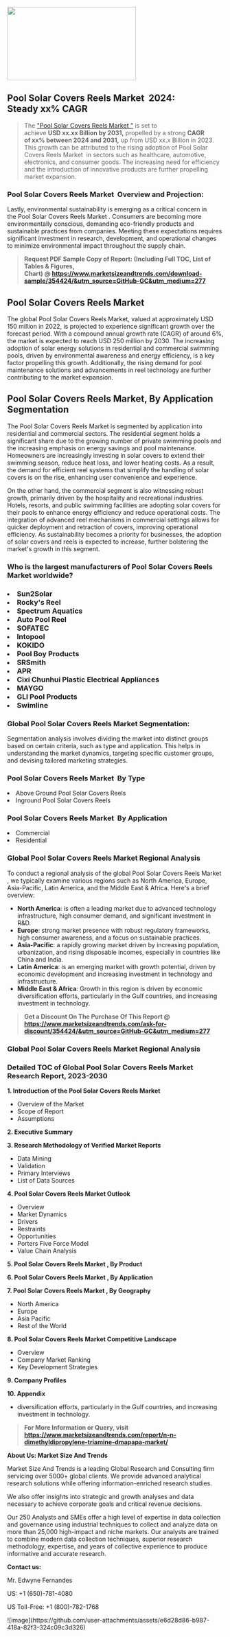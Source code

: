 <p><img class="alignnone size-medium wp-image-20088" src="https://ffe5etoiles.com/wp-content/uploads/2024/12/MST1-300x171.png" alt="" width="300" height="171" /></p><h2 id="ember46" class="ember-view reader-text-block__heading-2">Pool Solar Covers Reels Market &nbsp;2024: Steady&nbsp;xx% CAGR</h2><blockquote id="ember47" class="ember-view reader-text-block__blockquote">The&nbsp;<a class="app-aware-link " href="https://www.marketsizeandtrends.com/download-sample/354424/&utm_source=GitHub-GC&utm_medium=277" target="_blank" data-test-app-aware-link="">"Pool Solar Covers Reels Market "</a>&nbsp;is set to achieve&nbsp;<strong>USD&nbsp;xx.xx&nbsp;Billion by 2031,</strong>&nbsp;propelled by a strong&nbsp;<strong>CAGR of&nbsp;xx% between 2024 and 2031,</strong>&nbsp;up from USD xx.x Billion in 2023. This growth can be attributed to the rising adoption of&nbsp;Pool Solar Covers Reels Market &nbsp;in sectors such as healthcare, automotive, electronics, and consumer goods. The increasing need for efficiency and the introduction of innovative products are further propelling market expansion.</blockquote><h3 id="ember48" class="ember-view reader-text-block__heading-3">Pool Solar Covers Reels Market &nbsp;Overview and Projection:</h3><p id="ember49" class="ember-view reader-text-block__paragraph">Lastly, environmental sustainability is emerging as a critical concern in the&nbsp;Pool Solar Covers Reels Market . Consumers are becoming more environmentally conscious, demanding eco-friendly products and sustainable practices from companies. Meeting these expectations requires significant investment in research, development, and operational changes to minimize environmental impact throughout the supply chain.</p><blockquote id="ember50" class="ember-view reader-text-block__blockquote"><strong>Request PDF Sample Copy of Report: (Including Full TOC, List of Tables &amp; Figures, Chart)&nbsp;@&nbsp;<strong><a href="https://www.marketsizeandtrends.com/download-sample/354424/&utm_source=GitHub-GC&utm_medium=277" target="_blank">https://www.marketsizeandtrends.com/download-sample/354424/&utm_source=GitHub-GC&utm_medium=277</a></strong></strong></blockquote><h3 class=""> <h2>Pool Solar Covers Reels Market</h2><p>The global Pool Solar Covers Reels Market, valued at approximately USD 150 million in 2022, is projected to experience significant growth over the forecast period. With a compound annual growth rate (CAGR) of around 6%, the market is expected to reach USD 250 million by 2030. The increasing adoption of solar energy solutions in residential and commercial swimming pools, driven by environmental awareness and energy efficiency, is a key factor propelling this growth. Additionally, the rising demand for pool maintenance solutions and advancements in reel technology are further contributing to the market expansion.</p><h2>Pool Solar Covers Reels Market, By Application Segmentation</h2><p>The Pool Solar Covers Reels Market is segmented by application into residential and commercial sectors. The residential segment holds a significant share due to the growing number of private swimming pools and the increasing emphasis on energy savings and pool maintenance. Homeowners are increasingly investing in solar covers to extend their swimming season, reduce heat loss, and lower heating costs. As a result, the demand for efficient reel systems that simplify the handling of solar covers is on the rise, enhancing user convenience and experience.</p><p>On the other hand, the commercial segment is also witnessing robust growth, primarily driven by the hospitality and recreational industries. Hotels, resorts, and public swimming facilities are adopting solar covers for their pools to enhance energy efficiency and reduce operational costs. The integration of advanced reel mechanisms in commercial settings allows for quicker deployment and retraction of covers, improving operational efficiency. As sustainability becomes a priority for businesses, the adoption of solar covers and reels is expected to increase, further bolstering the market's growth in this segment.</p></h3><h3 id="" class="">Who is the largest manufacturers of&nbsp;Pool Solar Covers Reels Market  worldwide?</h3><h3 class=""></Li><Li>Sun2Solar</Li><Li> Rocky's Reel</Li><Li> Spectrum Aquatics</Li><Li> Auto Pool Reel</Li><Li> SOFATEC</Li><Li> Intopool</Li><Li> KOKIDO</Li><Li> Pool Boy Products</Li><Li> SRSmith</Li><Li> APR</Li><Li> Cixi Chunhui Plastic Electrical Appliances</Li><Li> MAYGO</Li><Li> GLI Pool Products</Li><Li> Swimline</h3><h3 id="ember53" class="ember-view reader-text-block__heading-3">Global&nbsp;Pool Solar Covers Reels Market  Segmentation:</h3><p id="ember54" class="ember-view reader-text-block__paragraph">Segmentation analysis involves dividing the market into distinct groups based on certain criteria, such as type and application. This helps in understanding the market dynamics, targeting specific customer groups, and devising tailored marketing strategies.</p><h3 id="" class="">Pool Solar Covers Reels Market &nbsp;By Type</h3><p></Li><Li>Above Ground Pool Solar Covers Reels</Li><Li> Inground Pool Solar Covers Reels</p><h3 id="" class="">Pool Solar Covers Reels Market &nbsp;By Application</h3><p class=""></Li><Li>Commercial</Li><Li> Residential</p><h3 id="ember62" class="ember-view reader-text-block__heading-3">Global Pool Solar Covers Reels Market  Regional Analysis</h3><p id="ember63" class="ember-view reader-text-block__paragraph">To conduct a regional analysis of the global Pool Solar Covers Reels Market , we typically examine various regions such as North America, Europe, Asia-Pacific, Latin America, and the Middle East &amp; Africa. Here's a brief overview:</p><ul><li><strong>North America</strong>: is often a leading market due to advanced technology infrastructure, high consumer demand, and significant investment in R&amp;D.</li><li><strong>Europe</strong>: strong market presence with robust regulatory frameworks, high consumer awareness, and a focus on sustainable practices.</li><li><strong>Asia-Pacific</strong>: a rapidly growing market driven by increasing population, urbanization, and rising disposable incomes, especially in countries like China and India.</li><li><strong>Latin America</strong>: is an emerging market with growth potential, driven by economic development and increasing investment in technology and infrastructure.</li><li><strong>Middle East &amp; Africa</strong>: Growth in this region is driven by economic diversification efforts, particularly in the Gulf countries, and increasing investment in technology.</li></ul><blockquote id="ember61" class="ember-view reader-text-block__blockquote"><strong>Get a Discount On The Purchase Of This Report @ <strong><a href="https://html-cleaner.com/" target="">https://www.marketsizeandtrends.com/ask-for-discount/354424/&utm_source=GitHub-GC&utm_medium=277</a></strong></strong></blockquote><h3 id="ember62" class="ember-view reader-text-block__heading-3">Global Pool Solar Covers Reels Market  Regional Analysis</h3><h3 id="" class="">Detailed TOC of Global Pool Solar Covers Reels Market  Research Report, 2023-2030</h3><p id="" class=""><strong>1. Introduction of the Pool Solar Covers Reels Market </strong></p><ul><li>Overview of the Market</li><li>Scope of Report</li><li>Assumptions</li></ul><p id="" class=""><strong>2. Executive Summary</strong></p><p id="" class=""><strong>3. Research Methodology of Verified Market Reports</strong></p><ul><li>Data Mining</li><li>Validation</li><li>Primary Interviews</li><li>List of Data Sources</li></ul><p id="" class=""><strong>4. Pool Solar Covers Reels Market  Outlook</strong></p><ul><li>Overview</li><li>Market Dynamics</li><li>Drivers</li><li>Restraints</li><li>Opportunities</li><li>Porters Five Force Model</li><li>Value Chain Analysis</li></ul><p id="" class=""><strong>5. Pool Solar Covers Reels Market , By Product</strong></p><p id="" class=""><strong>6. Pool Solar Covers Reels Market , By Application</strong></p><p id="" class=""><strong>7. Pool Solar Covers Reels Market , By Geography</strong></p><ul><li>North America</li><li>Europe</li><li>Asia Pacific</li><li>Rest of the World</li></ul><p id="" class=""><strong>8. Pool Solar Covers Reels Market  Competitive Landscape</strong></p><ul><li>Overview</li><li>Company Market Ranking</li><li>Key Development Strategies</li></ul><p id="" class=""><strong>9. Company Profiles</strong></p><p id="" class=""><strong>10. Appendix</strong></p><ul><li>diversification efforts, particularly in the Gulf countries, and increasing investment in technology.</li></ul><blockquote id="ember65" class="ember-view reader-text-block__blockquote"><strong>For More Information or Query, visit <strong><strong><a href="https://html-cleaner.com/" target="">https://www.marketsizeandtrends.com/report/n-n-dimethyldipropylene-triamine-dmapapa-market/</a></strong></strong></strong></blockquote><p id="" class=""><strong>About Us: Market Size And Trends</strong></p><p id="" class="">Market Size And Trends is a leading Global Research and Consulting firm servicing over 5000+ global clients. We provide advanced analytical research solutions while offering information-enriched research studies.</p><p id="" class="">We also offer insights into strategic and growth analyses and data necessary to achieve corporate goals and critical revenue decisions.</p><p id="" class="">Our 250 Analysts and SMEs offer a high level of expertise in data collection and governance using industrial techniques to collect and analyze data on more than 25,000 high-impact and niche markets. Our analysts are trained to combine modern data collection techniques, superior research methodology, expertise, and years of collective experience to produce informative and accurate research.</p><p id="" class=""><strong>Contact us:</strong></p><p id="" class="">Mr. Edwyne Fernandes</p><p id="" class="">US: +1 (650)-781-4080</p><p id="" class="">US Toll-Free: +1 (800)-782-1768</p>
![image](https://github.com/user-attachments/assets/e6d28d86-b987-418a-82f3-324c09c3d326)
